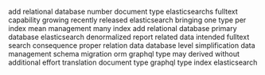 add relational database number document type elasticsearchs fulltext capability growing recently released elasticsearch bringing one type per index mean management many index add relational database primary database elasticsearch denormalized report related data intended fulltext search consequence proper relation data database level simplification data management schema migration orm graphql type may derived without additional effort translation document type graphql type index elasticsearch